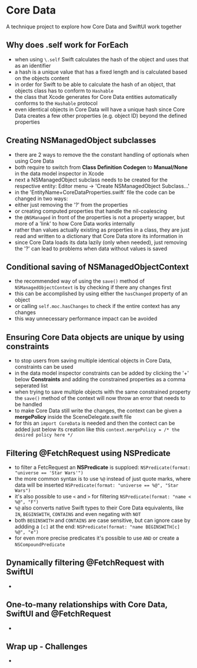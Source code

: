 # Core Data
A technique project to explore how Core Data and SwiftUI work together

## Why does \.self work for ForEach
- when using `\.self` Swift calculates the hash of the object and uses that as an identifier
- a hash is a unique value that has a fixed length and is calculated based on the objects content
- in order for Swift to be able to calculate the hash of an object, that objects class has to conform to `Hashable`
- the class that Xcode generates for Core Data entities automatically conforms to the `Hashable` protocol
- even identical objects in Core Data will have a unique hash since Core Data creates a few other properties (e.g. object ID) beyond the defined properties

## Creating NSManagedObject subclasses
- there are 2 ways to remove the the constant handling of optionals when using Core Data
- both require to switch from __Class Definition__ **Codegen** to __Manual/None__ in the data model inspector in Xcode
- next a NSManagedObject subclass needs to be created for the respective entity: Editor menu -> 'Create NSManagedObject Subclass...'
- in the 'EntityName+CoreDataProperties.swift' file the code can be changed in two ways:
- either just removing the '?' from the properties
- or creating computed properties that handle the nil-coalescing
- the `@NSManaged` in front of the properties is not a property wrapper, but more of a 'link' to how Core Data works internally
- rather than values actually existing as properties in a class, they are just read and written to a dictionary that Core Data store its information in
- since Core Data loads its data lazily (only when needed), just removing the '?' can lead to problems when data without values is saved

## Conditional saving of NSManagedObjectContext
- the recommended way of using the `save()` method of `NSManagedObjectContext` is by checking if there any changes first
- this can be accomplished by using either the `hasChanged` property of an object
- or calling `self.moc.hasChanges` to check if the entire context has any changes
- this way unnecessary performance impact can be avoided

## Ensuring Core Data objects are unique by using constraints
- to stop users from saving multiple identical objects in Core Data, constraints can be used
- in the data model inspector constraints can be added by clicking the '+' below **Constraints** and adding the constrained properties as a comma seperated list
- when trying to save multiple objects with the same constrained property the `save()` method of the context will now throw an error that needs to be handled
- to make Core Data still write the changes, the context can be given a **mergePolicy** inside the SceneDelegate.swift file
- for this an `import CoreData` is needed and then the contect can be added just below its creation like this `context.mergePolicy = /* the desired policy here */`

## Filtering @FetchRequest using NSPredicate
- to filter a FetcRequest an **NSPredicate** is supploed: `NSPredicate(format: "universe == 'Star Wars'")`
- the more common syntax is to use `%@` instead of just quote marks, where data will be inserted `NSPredicate(format: "universe == %@", "Star Wars")`
- it's also possible to use `<` and `>` for filtering `NSPredicate(format: "name < %@", "F")`
- `%@` also converts native Swift types to their Core Data equivalents, like `IN`, `BEGINSWITH`, `CONTAINS` and even negating with `NOT`
- both `BEGINSWITH` and `CONTAINS` are case sensitive, but can ignore case by addding a `[c]` at the end: `NSPredicate(format: "name BEGINSWITH[c] %@", "e")`
- for even more precise predicates it's possible to use `AND` or create a `NSCompoundPredicate`

## Dynamically filtering @FetchRequest with SwiftUI
-

## One-to-many relationships with Core Data, SwiftUI and @FetchRequest
- 

## Wrap up - Challenges
- 
